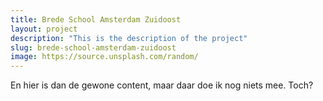 ```yaml
---
title: Brede School Amsterdam Zuidoost
layout: project
description: "This is the description of the project"
slug: brede-school-amsterdam-zuidoost
image: https://source.unsplash.com/random/   
---
```


En hier is dan de gewone content, maar daar doe ik nog niets mee. Toch?